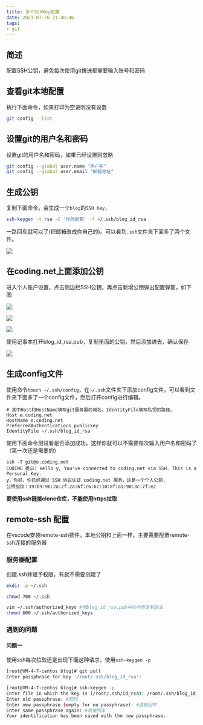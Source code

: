 ```yaml
---
title: 多个SSHKey配置
date: 2021-07-26 21:40:46
tags:
- git
---
```


## 简述

配置SSH公钥，避免每次使用git推送都需要输入账号和密码

## 查看git本地配置
执行下面命令，如果打印为空说明没有设置
```bash
git config --list
```

## 设置git的用户名和密码

设置git的用户名和密码，如果已经设置则忽略

```bash
git config --global user.name "用户名"
git config --global user.email "邮箱地址"
```

## 生成公钥

复制下面命令，会生成一个`blog`的`SSH Key`，
```bash
ssh-keygen -t rsa -C '你的邮箱' -f ~/.ssh/blog_id_rsa
```
一路回车就可以了(把邮箱改成你自己的)。可以看到`.ssh`文件夹下面多了两个文件。


![](https://img.xiyangyang.cc/blog/20210426112955.png)

## 在coding.net上面添加公钥

进入个人账户设置，点击侧边栏SSH公钥，再点击新增公钥弹出配置弹窗，如下图

![](https://img.xiyangyang.cc/blog/20210426114137.png)

![](https://img.xiyangyang.cc/blog/20210426114253.png)

![](https://img.xiyangyang.cc/blog/20210426114537.png)

使用记事本打开blog_id_rsa.pub，复制里面的公钥，然后添加进去，确认保存

![](https://img.xiyangyang.cc/blog/20210426113614.png)

## 生成config文件

使用命令`touch ~/.ssh/config`，在`~/.ssh`文件夹下添加config文件，可以看到文件夹下面多了一个config文件，然后打开config进行编辑。

```shell
# 其中Host和HostName填写git服务器的域名，IdentityFile填写私钥的路径。
Host e.coding.net
HostName e.coding.net
PreferredAuthentications publickey
IdentityFile ~/.ssh/blog_id_rsa
```

使用下面命令测试看是否添加成功，这样你就可以不需要每次输入用户名和密码了（第一次还是需要的）

```shell
ssh -T git@e.coding.net
CODING 提示: Hello y, You've connected to coding.net via SSH. This is a Personal Key.
y，你好，你已经通过 SSH 协议认证 coding.net 服务，这是一个个人公钥.
公钥指纹：19:b9:96:2a:2f:2a:6f:c6:6c:10:8f:a1:90:3c:7f:e2
```
**要使用ssh链接clone仓库，不能使用https拉取**

## remote-ssh 配置

在vscode安装remote-ssh插件，本地公钥和上面一样，主要需要配置remote-ssh连接的服务器

### 服务器配置

创建.ssh并赋予权限，有就不需要创建了

```bash
mkdir -p ~/.ssh 

chmod 700 ~/.ssh 

vim ~/.ssh/authorized_keys #把blog_id_rsa.pub中的内容复制进去
chmod 600 ~/.ssh/authorized_keys 
```

### 遇到的问题
#### 问题一
使用ssh每次拉取还是出现下面这种请求，使用`ssh-keygen -p`
```bash
[root@VM-4-7-centos blog]# git pull
Enter passphrase for key '/root/.ssh/blog_id_rsa': 
```

```bash
[root@VM-4-7-centos blog]# ssh-keygen -p
Enter file in which the key is (/root/.ssh/id_rsa): /root/.ssh/blog_id_rsa #输入id_rsa的路径
Enter old passphrase: #密码
Enter new passphrase (empty for no passphrase): #直接回车
Enter same passphrase again: #直接回车
Your identification has been saved with the new passphrase.
```

